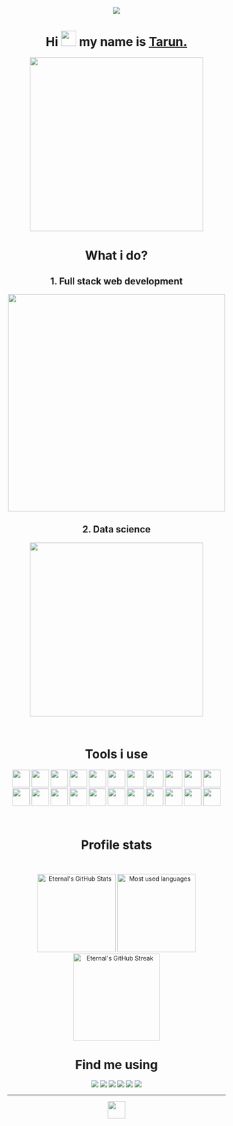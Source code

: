 <p align="center"><img src="https://komarev.com/ghpvc/?username=Tarun-Kamboj&style=flat-square&color=4287f5"></p>

<h1 align="center"> Hi <img height="35px" width="35px" src="https://firebasestorage.googleapis.com/v0/b/test-1-c068e.appspot.com/o/handwave.gif?alt=media&token=02502388-e6da-4708-96b6-0db24a897e76" /> my name is <a href="https://tarun-kamboj.github.io/">Tarun.</a></h1>

<p align="center"><a href="https://tarun-kamboj.github.io/"><img src="https://firebasestorage.googleapis.com/v0/b/test-1-c068e.appspot.com/o/websurfing.gif?alt=media&token=9a3dcf2e-3b72-45c5-969f-14ebbc74b353" width="400px"></a></p>

<h1 align="center">What i do?</h1>

<h2 align="center">1. Full stack web development</h2>
<p align="center"><a href="https://tarun-kamboj.github.io/"><img src="https://firebasestorage.googleapis.com/v0/b/test-1-c068e.appspot.com/o/webd.gif?alt=media&token=ebcd8be0-2145-4caf-9b5e-7d4661f68ba0" width="500px"></a></p>

<h2 align="center">2. Data science</h2>
<p align="center"><a href="https://tarun-kamboj.github.io/"><img src="https://firebasestorage.googleapis.com/v0/b/test-1-c068e.appspot.com/o/datascience.gif?alt=media&token=4203b24f-e55d-4f86-b974-fd774267d906" width="400px"></a></p><br>

<h1 align="center">Tools i use</h1>

<p align="center">
<img height="40px" src="https://firebasestorage.googleapis.com/v0/b/test-1-c068e.appspot.com/o/python.svg?alt=media&token=d52a215a-04c3-437d-b991-7ec9323fe20f">
<img height="40px" src="https://firebasestorage.googleapis.com/v0/b/test-1-c068e.appspot.com/o/tensorflow.png?alt=media&token=eb75ac50-488a-4a85-9671-73f3d47b3cfd">
<img height="40px" src="https://firebasestorage.googleapis.com/v0/b/test-1-c068e.appspot.com/o/keras.png?alt=media&token=71e128b7-a99e-4578-afc2-5b05d4930b38">
<img height="40px" src="https://firebasestorage.googleapis.com/v0/b/test-1-c068e.appspot.com/o/apachespark.png?alt=media&token=392f1df5-06a5-454e-bcb6-f4c26de5ab06">
<img height="40px" src="https://firebasestorage.googleapis.com/v0/b/test-1-c068e.appspot.com/o/jupyter.png?alt=media&token=8b35d035-3645-4c5c-b31f-ae4940e8bf8a">
<img height="40px" src="https://firebasestorage.googleapis.com/v0/b/test-1-c068e.appspot.com/o/sklearn.png?alt=media&token=ace07928-8fa4-4ae6-8f05-014bbe4706c0">
<img height="40px" src="https://firebasestorage.googleapis.com/v0/b/test-1-c068e.appspot.com/o/pandas.png?alt=media&token=4c20e994-166a-4ff6-9c39-22cc9dd9345b">
<img height="40px" src="https://firebasestorage.googleapis.com/v0/b/test-1-c068e.appspot.com/o/folium.png?alt=media&token=79c79816-c348-41f9-91a2-dc764254a6ac">
<img height="40px" src="https://firebasestorage.googleapis.com/v0/b/test-1-c068e.appspot.com/o/seaborn.png?alt=media&token=b737bb96-4e0e-4a0d-a2f2-e1290207920d">
<img height="40px" src="https://firebasestorage.googleapis.com/v0/b/test-1-c068e.appspot.com/o/matplotlib.png?alt=media&token=4f9b7209-c90f-424c-8a2b-d4a7406be931">
<img height="40px" src="https://firebasestorage.googleapis.com/v0/b/test-1-c068e.appspot.com/o/sql.png?alt=media&token=cfa52ddc-b0e8-437b-8cb0-7de2c7ea5049">
<img height="40px" src="https://firebasestorage.googleapis.com/v0/b/test-1-c068e.appspot.com/o/sqlalchemy.png?alt=media&token=23aaa277-1fc6-49c2-a3b7-0e61be3dc278">
<img height="40px" src="https://firebasestorage.googleapis.com/v0/b/test-1-c068e.appspot.com/o/db2.svg?alt=media&token=bc3a559d-8178-4885-b580-6ba83a51eb7d">
<img height="40px" src="https://firebasestorage.googleapis.com/v0/b/test-1-c068e.appspot.com/o/ibmwatson.png?alt=media&token=a8668e81-a35a-4d88-8925-395d09c8bce9">
<img height="40px" src="https://firebasestorage.googleapis.com/v0/b/test-1-c068e.appspot.com/o/firebase.png?alt=media&token=4e23a5b2-2ba4-4131-a5a7-a841968cdc1e">
<img height="40px" src="https://firebasestorage.googleapis.com/v0/b/test-1-c068e.appspot.com/o/watsonstudio.svg?alt=media&token=5a22819b-ca68-4d99-b03a-15fff17c38d4">
<img height="40px" src="https://firebasestorage.googleapis.com/v0/b/test-1-c068e.appspot.com/o/git.png?alt=media&token=c841510d-f231-426b-8e09-3c4927015184">
<img height="40px" src="https://firebasestorage.googleapis.com/v0/b/test-1-c068e.appspot.com/o/github.png?alt=media&token=3a30314d-cb01-40fd-8b36-55f8d318a7f3">
<img height="40px" src="https://firebasestorage.googleapis.com/v0/b/test-1-c068e.appspot.com/o/html.png?alt=media&token=37cbeaf1-6f13-4d63-a60a-0a83473ca0f1">
<img height="40px" src="https://firebasestorage.googleapis.com/v0/b/test-1-c068e.appspot.com/o/css.png?alt=media&token=81435545-45ad-444f-9ff8-d1f66c849cf7">
<img height="40px" src="https://firebasestorage.googleapis.com/v0/b/test-1-c068e.appspot.com/o/bootstrap.png?alt=media&token=210e55f3-8721-4901-8c67-b3befa7ae994">
<img height="40px" src="https://firebasestorage.googleapis.com/v0/b/test-1-c068e.appspot.com/o/django.png?alt=media&token=c266bf8b-6d2d-4092-8f03-2734dd2380fe">
</p><br>

<h1 align="center">Profile stats</h1>

<br>
<p align="center">
<img height="180px" alt="Eternal's GitHub Stats" src="https://github-readme-stats.vercel.app/api?username=Tarun-Kamboj&show_icons=true&hide_border=true&count_private=true&bg_color=ffffff00&text_color=2e7eff&icon_color=2e7eff" />
<img height="180px" alt="Most used languages" src="https://github-readme-stats.vercel.app/api/top-langs/?username=Tarun-Kamboj&layout=compact&hide_border=true&bg_color=ffffff00&text_color=2e7eff" />
<img height="200px" alt="Eternal's GitHub Streak" src="https://github-readme-streak-stats.herokuapp.com/?user=Tarun-Kamboj&background=ffffff00&hide_border=true&stroke=2e7eff&ring=da5b0b&fire=da5b0b&currStreakNum=2e7eff&sideNums=2e7eff&currStreakLabel=2e7eff&sideLabels=2e7eff&dates=2e7eff" />
</p>

<h1 align="center">Find me using</h1>

<p align="center">
<a target="_blank" href="https://www.linkedin.com/in/kambojtarun"><img src="https://img.shields.io/badge/-LinkedIn-5e5e5e?style=for-the-badge&logo=LinkedIn"></a>
<a target="_blank" href="mailto:kambojtarun02@gmail.com"><img src="https://img.shields.io/badge/-Gmail-5e5e5e?style=for-the-badge&logo=Gmail"></a>
<a target="_blank" href="https://tarun-kamboj.github.io/"><img src="https://img.shields.io/badge/-Portfolio-5e5e5e?style=for-the-badge&logo=Opsgenie"></a>
<a target="_blank" href="https://twitter.com/TarunKamboj_"><img src="https://img.shields.io/badge/-Twitter-5e5e5e?style=for-the-badge&logo=Twitter"></a>
<a target="_blank" href="https://www.hackerrank.com/Eternal_"><img src="https://img.shields.io/badge/-HackerRank-5e5e5e?style=for-the-badge&logo=Hackerrank"></a>
<a target="_blank" href="https://www.google.com/maps/place/Ravi+Nagar,+Gobind+Pura,+Haryana+135002/@30.1463269,77.286907,18z/data=!4m2!3m1!1s0x390efbd7db3fb9fb:0x5f3fd8e81a2aba1e"><img src="https://img.shields.io/badge/-Google_Maps-5e5e5e?style=for-the-badge&logo=Google-Maps"></a>
</p>
<hr>
<p align="center"><img height="40px" src="https://forthebadge.com/images/badges/built-with-love.svg"></p>
